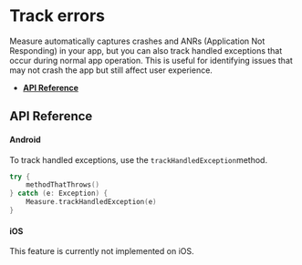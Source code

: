 # Track errors

Measure automatically captures crashes and ANRs (Application Not Responding) in your app, but you can also track handled
exceptions that occur during normal app operation. This is useful for identifying issues that may not crash the app but
still affect user experience.

- [**API Reference**](#api-reference)

## API Reference

#### Android

To track handled exceptions, use the `trackHandledException`method.

```kotlin
try {
    methodThatThrows()
} catch (e: Exception) {
    Measure.trackHandledException(e)
}
```

#### iOS

This feature is currently not implemented on iOS.
